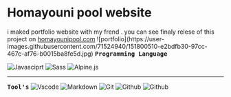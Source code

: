 <p align='center'>
<h1>Homayouni pool website</h1>
i maked portfolio website with my frend . you can see finaly relese of this project on <a href="https://homayounipool.com">homayounipool.com</a>
<!-- result  -->
  ![portfolio](https://user-images.githubusercontent.com/71524940/151800510-e2bdfb30-97cc-467c-af76-b0015ba8fe5d.jpg)
<!-- programming language  -->
<samp><strong>Programming Language</strong></samp></p>
  <img src="https://img.shields.io/badge/-Javasciprt-black?style=for-the-badge&logo=javascript" alt="Javasciprt" />
  <img src="https://img.shields.io/badge/-Sass-pink?style=for-the-badge&logo=sass" alt="Sass" />
  <img src="https://img.shields.io/badge/-Alpine.js-blue?style=for-the-badge&logo=alpine.js" alt="Alpine.js" />
<hr/>
<!-- printing tools  -->
<samp><strong>Tool's</strong></samp>
  <img src="https://img.shields.io/badge/-vscode-white?style=for-the-badge&logo=Visual-Studio-Code&logoColor=darkblue" alt="Vscode" />
  <img src="https://img.shields.io/badge/-markdown-white?style=for-the-badge&logo=markdown&logoColor=black" alt="Markdown" />
  <img src="https://img.shields.io/badge/-git-gray?style=for-the-badge&logo=git" alt="Git" />
  <img src="https://img.shields.io/badge/-Github-black?style=for-the-badge&logo=github" alt="Github" />
  <img src="https://img.shields.io/badge/-AOS.js-purple?style=for-the-badge&logo=AOS.js" alt="Github" />
</p>
